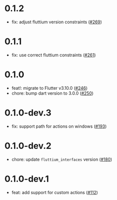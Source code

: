 # 0.1.2

- fix: adjust fluttium version constraints ([#269](https://github.com/wolfenrain/fluttium/issues/269))

# 0.1.1

- fix: use correct fluttium constraints ([#261](https://github.com/wolfenrain/fluttium/issues/261))

# 0.1.0

- feat!: migrate to Flutter v3.10.0 ([#246](https://github.com/wolfenrain/fluttium/issues/246))
- chore: bump dart version to 3.0.0 ([#250](https://github.com/wolfenrain/fluttium/issues/250))

# 0.1.0-dev.3

- fix: support path for actions on windows ([#193](https://github.com/wolfenrain/fluttium/issues/193))

# 0.1.0-dev.2

- chore: update `fluttium_interfaces` version ([#180](https://github.com/wolfenrain/fluttium/issues/180))

# 0.1.0-dev.1

- feat: add support for custom actions ([#112](https://github.com/wolfenrain/fluttium/issues/112))
